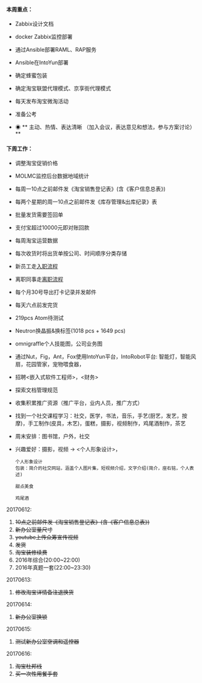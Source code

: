 #### **本周重点：**

* Zabbix设计文档

* docker Zabbix监控部署

* 通过Ansible部署RAML、RAP服务

* Ansible在IntoYun部署

* 确定蜂蜜包装

* 确定淘宝联盟代理模式、京享街代理模式

* 每天发布淘宝微淘活动

* 准备公考

* ◉ ** 主动、热情、表达清晰 （加入会议，表达意见和想法，参与方案讨论）**

#### **下周工作：**

* 调整淘宝促销价格

* MOLMC监控后台数据地域统计

* 每周一10点之前邮件发《淘宝销售登记表》\(含《客户信息总表》\)

* 每两个星期的周一10点之前邮件发《库存管理&出库纪录》表

* 批量发货需要签回单

* 支付宝超过10000元即对账回款

* 每周淘宝运营数据

* 每次收货时将出货单按公司、时间顺序分类存储

* 新员工走[入职流程](/第5章：企业相关/摩仑/新员工入职.md)

* 离职同事走[离职流程](/第5章：企业相关/摩仑/员工离职流程.md)

* 每个月30号导出打卡记录并发邮件

* 每天六点前发完货

* 219pcs Atom待测试

* Neutron换晶振&换标签\(1018 pcs + 1649 pcs\)

* omnigraffle个人技能图，公司业务图

* 通过Nut，Fig，Ant，Fox使用IntoYun平台，IntoRobot平台: 智能灯，智能风扇，花园管家，宠物喂食器，

* 招聘&lt;嵌入式软件工程师&gt;，&lt;财务&gt;

* 探索文档管理规范

* 收集积累推广资源（推广平台，业内人员，推广方式）

* 找到一个社交课程学习：社交，医学，书法，音乐，手艺\(厨艺，发艺，按摩\)，手工制作\(皮具，木艺\)，蛋糕，摄影，视频制作，鸡尾酒制作，茶艺

* 周末安排：图书馆，户外，社交

* 兴趣爱好：摄影，视频 -&gt; &lt;个人形象设计&gt;，

  ```
  个人形象设计
  包装：简介的社交网站，涵盖个人图片集，短视频介绍，文字介绍(简介，座右铭，个人表述)

  甜点美食

  鸡尾酒
  ```

20170612:

1. ~~10点之前邮件发《淘宝销售登记表》\(含《客户信息总表》\)~~
2. ~~新办公室量尺寸~~
3. ~~youtube上传众筹宣传视频~~
4. ~~发货~~
5. ~~淘宝装修续费~~
6. 2016年综合\(20:00~22:00\)
7. 2016年真题一套\(22:00~23:30\)

20170613:

1. ~~修改淘宝详情备注退换货~~

20170614:

1. ~~新办公室换锁~~

20170615:

1. ~~测试新办公室空调和遥控器~~

20170616:

1. ~~淘宝杜邦线~~
2. ~~买一次性用餐手套~~



